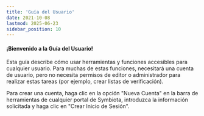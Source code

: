 ```yaml
---
title: 'Guía del Usuario'
date: 2021-10-08
lastmod: 2025-06-23
sidebar_position: 10
---
```


#### ¡Bienvenido a la Guía del Usuario!

Esta guía describe cómo usar herramientas y funciones accesibles para cualquier usuario. Para muchas de estas funciones, necesitará una cuenta de usuario, pero no necesita permisos de editor o administrador para realizar estas tareas (por ejemplo, crear listas de verificación).

Para crear una cuenta, haga clic en la opción "Nueva Cuenta" en la barra de herramientas de cualquier portal de Symbiota, introduzca la información solicitada y haga clic en "Crear Inicio de Sesión".

